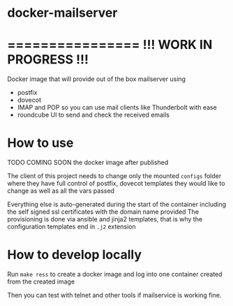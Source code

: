 # docker-mailserver

================
!!! WORK IN PROGRESS !!!
================

Docker image that will provide out of the box mailserver using

* postfix
* dovecot
* IMAP and POP so you can use mail clients like Thunderbolt with ease
* roundcube UI to send and check the received emails

# How to use

TODO COMING SOON the docker image after published

The client of this project needs to change only the mounted `configs` folder where they have full control of postfix, dovecot templates they would like to change
as well as all the vars passed

Everything else is auto-generated during the start of the container including the self signed ssl certificates with the domain name provided
The provisioning is done via ansible and jinja2 templates, that is why the configuration templates end in `.j2` extension

# How to develop locally

Run `make ress` to create a docker image and log into one container created from the created image

Then you can test with telnet and other tools if mailservice is working fine.

